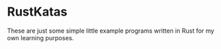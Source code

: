 # RustKatas
These are just some simple little example programs written in Rust for my own learning purposes.